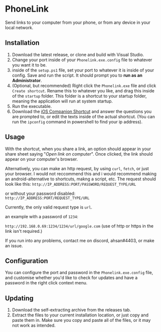 # PhoneLink

Send links to your computer from your phone, or from any device in your local network.

## Installation

1. Download the latest release, or clone and build with Visual Studio.
2. Change your port inside of your `Phonelink.exe.config` file to whatever you want it to be.
3. inside of the `setup.ps1` file, set your port to whatever it is inside of your config. Save and run the script. It should prompt you to **run as an Administrator**.
4. (Optional, but recommended) Right click the `Phonelink.exe` file and click `Create shortcut`. Rename this to whatever you like, and drag this inside of the `startup` folder. This folder is a shortcut to your startup folder, meaning the application will run at system startup.
5. Run the executable.
6. Download the [iOS Companion Shortcut](https://www.icloud.com/shortcuts/745a4ed5672e4160a01623864a84baee) and answer the questions you are prompted to, or edit the texts inside of the actual shortcut. (You can run the `ipconfig` command in powershell to find your ip address).

## Usage

With the shortcut, when you share a link, an option should appear in your share sheet saying "_Open link on computer_". Once clicked, the link should appear on your computer's browser.

Alternatively, you can make an http request, by using `curl`, `fetch`, or just your browser. I would not reccommend this and i would recommend making an android-alternative to shortcuts, makng a script, etc. The request should look like this:
`http://IP_ADDRESS:PORT/PASSWORD/REQUEST_TYPE/URL`

or without your password disabled:
`http://IP_ADDRESS:PORT/REQUEST_TYPE/URL`

Currently, the only valid request type is `url`.

an example with a password of `1234`:

`http://192.168.0.69:1234/1234/url/google.com`
(use of http or https in the link isn't required.)

If you run into any problems, contact me on discord, ahsan#4403, or make an issue.

## Configuration

You can configure the port and password in the `Phonelink.exe.config` file, and customise whether you'd like to check for updates and have a password in the right click context menu.

## Updating

1. Download the self-extracting archive from the releases tab.
2. Extract the files to your current installation location, or just copy and paste them in. Make sure you copy and paste all of the files, or it may not work as intended.
